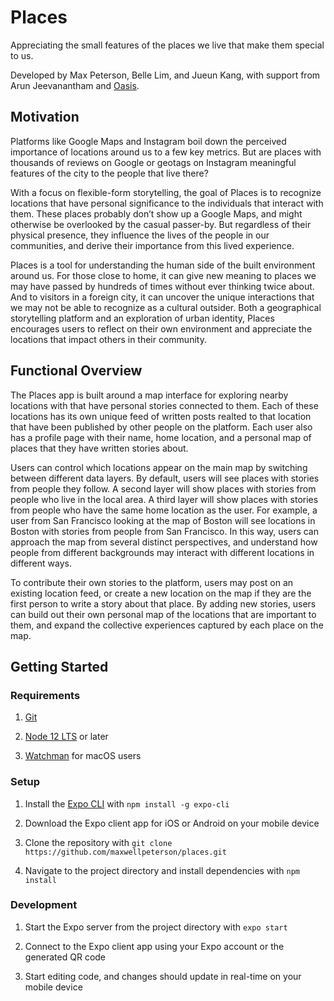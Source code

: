 # Places

Appreciating the small features of the places we live that make them special to us.

Developed by Max Peterson, Belle Lim, and Jueun Kang, with support from Arun Jeevanantham and [Oasis](https://www.oasisneu.com/).

## Motivation

Platforms like Google Maps and Instagram boil down the perceived importance of locations around us to a few key metrics. But are places with thousands of reviews on Google or geotags on Instagram meaningful features of the city to the people that live there?

With a focus on flexible-form storytelling, the goal of Places is to recognize locations that have personal significance to the individuals that interact with them. These places probably don’t show up a Google Maps, and might otherwise be overlooked by the casual passer-by. But regardless of their physical presence, they influence the lives of the people in our communities, and derive their importance from this lived experience.

Places is a tool for understanding the human side of the built environment around us. For those close to home, it can give new meaning to places we may have passed by hundreds of times without ever thinking twice about. And to visitors in a foreign city, it can uncover the unique interactions that we may not be able to recognize as a cultural outsider. Both a geographical storytelling platform and an exploration of urban identity, Places encourages users to reflect on their own environment and appreciate the locations that impact others in their community.

## Functional Overview

The Places app is built around a map interface for exploring nearby locations with that have personal stories connected to them. Each of these locations has its own unique feed of written posts realted to that location that have been published by other people on the platform. Each user also has a profile page with their name, home location, and a personal map of places that they have written stories about.

Users can control which locations appear on the main map by switching between different data layers. By default, users will see places with stories from people they follow. A second layer will show places with stories from people who live in the local area. A third layer will show places with stories from people who have the same home location as the user. For example, a user from San Francisco looking at the map of Boston will see locations in Boston with stories from people from San Francisco. In this way, users can approach the map from several distinct perspectives, and understand how people from different backgrounds may interact with different locations in different ways.

To contribute their own stories to the platform, users may post on an existing location feed, or create a new location on the map if they are the first person to write a story about that place. By adding new stories, users can build out their own personal map of the locations that are important to them, and expand the collective experiences captured by each place on the map.

## Getting Started

### Requirements

1. [Git](https://git-scm.com/)

2. [Node 12 LTS](https://nodejs.org/en/download/) or later

3. [Watchman](https://facebook.github.io/watchman/docs/install#buildinstall) for macOS users

### Setup

1. Install the [Expo CLI](https://expo.io/) with `npm install -g expo-cli`

2. Download the Expo client app for iOS or Android on your mobile device

3. Clone the repository with `git clone https://github.com/maxwellpeterson/places.git`

4. Navigate to the project directory and install dependencies with `npm install`

### Development

1. Start the Expo server from the project directory with `expo start`

2. Connect to the Expo client app using your Expo account or the generated QR code

3. Start editing code, and changes should update in real-time on your mobile device